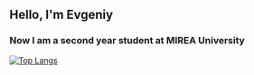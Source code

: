 ## Hello, I'm Evgeniy
### Now I am a second year student at MIREA University

[![Top Langs](https://github-readme-stats.vercel.app/api/top-langs/?username=shach1&layout=donut-vertical)](https://github.com/shach1/github-readme-stats)
